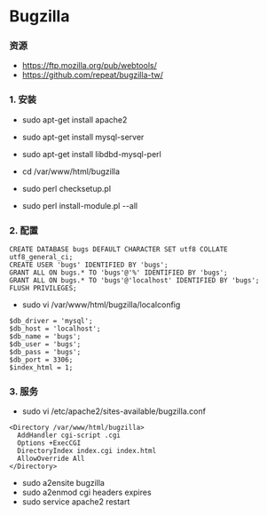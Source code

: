 # Bugzilla

### 资源
* https://ftp.mozilla.org/pub/webtools/
* https://github.com/repeat/bugzilla-tw/

### 1. 安装
* sudo apt-get install apache2
* sudo apt-get install mysql-server
* sudo apt-get install libdbd-mysql-perl

* cd /var/www/html/bugzilla
* sudo perl checksetup.pl
* sudo perl install-module.pl --all

### 2. 配置
```
CREATE DATABASE bugs DEFAULT CHARACTER SET utf8 COLLATE utf8_general_ci;
CREATE USER 'bugs' IDENTIFIED BY 'bugs';
GRANT ALL ON bugs.* TO 'bugs'@'%' IDENTIFIED BY 'bugs'; 
GRANT ALL ON bugs.* TO 'bugs'@'localhost' IDENTIFIED BY 'bugs';
FLUSH PRIVILEGES;
```

* sudo vi /var/www/html/bugzilla/localconfig
```
$db_driver = 'mysql';
$db_host = 'localhost';
$db_name = 'bugs';
$db_user = 'bugs';
$db_pass = 'bugs';
$db_port = 3306; 
$index_html = 1;
```

### 3. 服务
* sudo vi /etc/apache2/sites-available/bugzilla.conf
```
<Directory /var/www/html/bugzilla>
  AddHandler cgi-script .cgi
  Options +ExecCGI
  DirectoryIndex index.cgi index.html
  AllowOverride All
</Directory>
```
* sudo a2ensite bugzilla
* sudo a2enmod cgi headers expires 
* sudo service apache2 restart